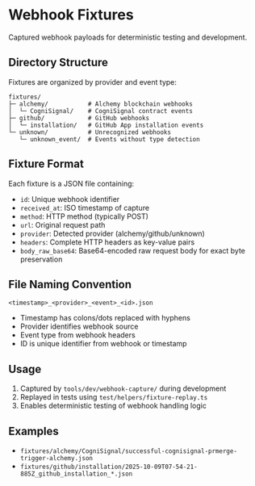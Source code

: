 # Webhook Fixtures

Captured webhook payloads for deterministic testing and development.

## Directory Structure
Fixtures are organized by provider and event type:
```
fixtures/
├─ alchemy/           # Alchemy blockchain webhooks
│  └─ CogniSignal/    # CogniSignal contract events
├─ github/            # GitHub webhooks
│  └─ installation/   # GitHub App installation events
└─ unknown/           # Unrecognized webhooks
   └─ unknown_event/  # Events without type detection
```

## Fixture Format
Each fixture is a JSON file containing:
- `id`: Unique webhook identifier
- `received_at`: ISO timestamp of capture
- `method`: HTTP method (typically POST)
- `url`: Original request path
- `provider`: Detected provider (alchemy/github/unknown)
- `headers`: Complete HTTP headers as key-value pairs
- `body_raw_base64`: Base64-encoded raw request body for exact byte preservation

## File Naming Convention
`<timestamp>_<provider>_<event>_<id>.json`
- Timestamp has colons/dots replaced with hyphens
- Provider identifies webhook source
- Event type from webhook headers
- ID is unique identifier from webhook or timestamp

## Usage
1. Captured by `tools/dev/webhook-capture/` during development
2. Replayed in tests using `test/helpers/fixture-replay.ts`
3. Enables deterministic testing of webhook handling logic

## Examples
- `fixtures/alchemy/CogniSignal/successful-cognisignal-prmerge-trigger-alchemy.json`
- `fixtures/github/installation/2025-10-09T07-54-21-885Z_github_installation_*.json`